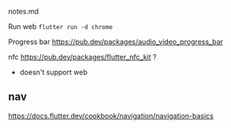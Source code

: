 notes.md


Run web
`flutter run -d chrome`


Progress bar
https://pub.dev/packages/audio_video_progress_bar


nfc
https://pub.dev/packages/flutter_nfc_kit ?
 - doesn't support web


## nav
https://docs.flutter.dev/cookbook/navigation/navigation-basics